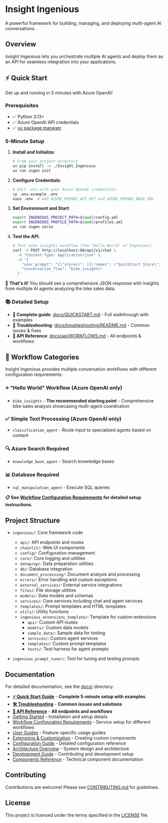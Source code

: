 # Insight Ingenious

A powerful framework for building, managing, and deploying multi-agent AI conversations.

## Overview
Insight Ingenious lets you orchestrate multiple AI agents and deploy them as an API for seamless integration into your applications.

## ⚡ Quick Start

Get up and running in 5 minutes with Azure OpenAI!

### Prerequisites
- ✅ Python 3.13+
- ✅ Azure OpenAI API credentials
- ✅ [uv package manager](https://docs.astral.sh/uv/) 

### 5-Minute Setup

1. **Install and Initialize**:
    ```bash
    # From your project directory
    uv pip install -e ./Insight_Ingenious
    uv run ingen init
    ```

2. **Configure Credentials**:
    ```bash
    # Edit .env with your Azure OpenAI credentials
    cp .env.example .env
    nano .env  # Add AZURE_OPENAI_API_KEY and AZURE_OPENAI_BASE_URL
    ```

3. **Set Environment and Start**:
    ```bash
    export INGENIOUS_PROJECT_PATH=$(pwd)/config.yml
    export INGENIOUS_PROFILE_PATH=$(pwd)/profiles.yml
    uv run ingen serve
    ```

4. **Test the API**:
    ```bash
    # Test bike insights workflow (the "Hello World" of Ingenious)
    curl -X POST http://localhost:80/api/v1/chat \
      -H "Content-Type: application/json" \
      -d '{
        "user_prompt": "{\"stores\": [{\"name\": \"QuickStart Store\", \"location\": \"NSW\", \"bike_sales\": [{\"product_code\": \"QS-001\", \"quantity_sold\": 1, \"sale_date\": \"2023-04-15\", \"year\": 2023, \"month\": \"April\", \"customer_review\": {\"rating\": 5.0, \"comment\": \"Perfect bike for getting started!\"}}], \"bike_stock\": []}], \"revision_id\": \"quickstart-1\", \"identifier\": \"hello-world\"}",
        "conversation_flow": "bike_insights"
      }'
    ```

🎉 **That's it!** You should see a comprehensive JSON response with insights from multiple AI agents analyzing the bike sales data.

### 📚 Detailed Setup
- **📖 Complete guide**: [docs/QUICKSTART.md](docs/QUICKSTART.md) - Full walkthrough with examples
- **🔧 Troubleshooting**: [docs/troubleshooting/README.md](docs/troubleshooting/README.md) - Common issues & fixes
- **📡 API Reference**: [docs/api/WORKFLOWS.md](docs/api/WORKFLOWS.md) - All endpoints & workflows

## 🎯 Workflow Categories

Insight Ingenious provides multiple conversation workflows with different configuration requirements:

### ⭐ **"Hello World" Workflow** (Azure OpenAI only)
- `bike_insights` - **The recommended starting point** - Comprehensive bike sales analysis showcasing multi-agent coordination

### ✅ **Simple Text Processing** (Azure OpenAI only)  
- `classification_agent` - Route input to specialized agents based on content

### 🔍 **Azure Search Required**
- `knowledge_base_agent` - Search knowledge bases

### 📊 **Database Required**
- `sql_manipulation_agent` - Execute SQL queries

**📋 See [Workflow Configuration Requirements](docs/workflows/README.md) for detailed setup instructions.**

## Project Structure

- `ingenious/`: Core framework code
  - `api/`: API endpoints and routes
  - `chainlit/`: Web UI components
  - `config/`: Configuration management
  - `core/`: Core logging and utilities
  - `dataprep/`: Data preparation utilities
  - `db/`: Database integration
  - `document_processing/`: Document analysis and processing
  - `errors/`: Error handling and custom exceptions
  - `external_services/`: External service integrations
  - `files/`: File storage utilities
  - `models/`: Data models and schemas
  - `services/`: Core services including chat and agent services
  - `templates/`: Prompt templates and HTML templates
  - `utils/`: Utility functions
  - `ingenious_extensions_template/`: Template for custom extensions
    - `api/`: Custom API routes
    - `models/`: Custom data models
    - `sample_data/`: Sample data for testing
    - `services/`: Custom agent services
    - `templates/`: Custom prompt templates
    - `tests/`: Test harness for agent prompts

- `ingenious_prompt_tuner/`: Tool for tuning and testing prompts

## Documentation

For detailed documentation, see the [docs/](docs/) directory:

- **[⚡ Quick Start Guide](docs/QUICKSTART.md)** - **Complete 5-minute setup with examples**
- **[🛠️ Troubleshooting](docs/troubleshooting/README.md)** - **Common issues and solutions**
- **[📡 API Reference](docs/api/WORKFLOWS.md)** - **All endpoints and workflows**
- [Getting Started](docs/getting-started/README.md) - Installation and setup details
- [Workflow Configuration Requirements](docs/workflows/README.md) - Service setup for different workflows
- [User Guides](docs/guides/README.md) - Feature-specific usage guides
- [Extensions & Customization](docs/extensions/README.md) - Creating custom components
- [Configuration Guide](docs/configuration/README.md) - Detailed configuration reference
- [Architecture Overview](docs/architecture/README.md) - System design and architecture
- [Development Guide](docs/development/README.md) - Contributing and development setup
- [Components Reference](docs/components/README.md) - Technical component documentation

## Contributing

Contributions are welcome! Please see [CONTRIBUTING.md](CONTRIBUTING.md) for guidelines.

## License

This project is licensed under the terms specified in the [LICENSE](LICENSE) file.
